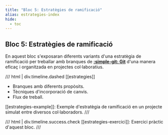 ```yaml
---
title: "Bloc 5: Estratègies de ramificació"
alias: estrategies-index
hide:
  - toc
---
```


## Bloc 5: Estratègies de ramificació
En aquest bloc s'exposaran diferents variants
d'una estratègia de ramificació per treballar
amb branques de [__:simple-git: Git__][git]
d'una manera eficaç i organitzada en
projectes col·laboratius.

[git]: https://git-scm.com/

/// html | div.timeline.dashed
[[estrategies]]

- Branques amb diferents propòsits.
- Tècniques d'incorporació de canvis.
- Flux de treball.

[[estrategies-example]]: Exemple d'estratègia de ramificació
    en un projecte simulat entre diversos col·laboradors.
///

/// html | div.timeline.success.check
[[estrategies-exercici]]: Exercici pràctic d'aquest bloc.
///
